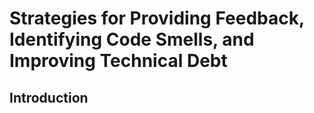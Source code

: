 Strategies for Providing Feedback, Identifying Code Smells, and Improving Technical Debt
=======================================================================================================

Introduction
------------

